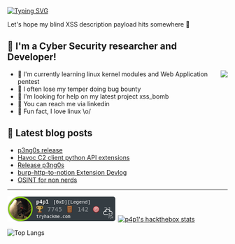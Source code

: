 [![Typing SVG](https://readme-typing-svg.herokuapp.com?font=Hack&color=%239315B7&lines=What's+up!+I'm+Leo+-+aka+p4p1)](https://git.io/typing-svg)


Let's hope my blind XSS description payload hits somewhere :penguin:

## :name_badge: I'm a Cyber Security researcher and Developer!
<img align="right" src="https://c.tenor.com/OKO48giZVgwAAAAC/school-superbad.gif" />

- :peach: I'm currently learning linux kernel modules and Web Application pentest
- :tangerine: I often lose my temper doing bug bounty
- :tomato: I'm looking for help on my latest project xss_bomb
- :watermelon: You can reach me via linkedin
- :meat_on_bone: Fun fact, I love linux \o/

## :notebook: Latest blog posts
<!-- BLOG-POST-LIST:START -->
- [p3ng0s release](https://leosmith.wtf/blog/p3ng0s-release.html)
- [Havoc C2 client python API extensions](https://leosmith.wtf/blog/havoc-c2-pythonapi.html)
- [Release p3ng0s](https://leosmith.wtf/rice/)
- [burp-http-to-notion Extension Devlog](https://leosmith.wtf/blog/burp-suite-to-notion.html)
- [OSINT for non nerds](https://leosmith.wtf/blog/osint-for-non-technicals.html)
<!-- BLOG-POST-LIST:END -->

---

[![p4p1's tryhackme stats](https://raw.githubusercontent.com/p4p1/p4p1/master/assets/thm_propic.png)][tryhackme]
[![p4p1's hackthebox stats](http://www.hackthebox.eu/badge/image/311399)][hackthebox]


![Top Langs](https://github-readme-stats.vercel.app/api/top-langs/?username=p4p1)

<!--
**p4p1/p4p1** is a ✨ _special_ ✨ repository because its `README.md` (this file) appears on your GitHub profile.

Here are some ideas to get you started:

- 🔭 I’m currently working on ...
- 🌱 I’m currently learning ...
- 👯 I’m looking to collaborate on ...
- 🤔 I’m looking for help with ...
- 💬 Ask me about ...
- 📫 How to reach me: ...
- 😄 Pronouns: ...
- ⚡ Fun fact: ...

## Description
At the age of 13, I created my first ever computer virus on a Windows XP and
since then have been obsessed with to Security Research and Software Development.
I am currently working on getting my OSCP and Pentest+ to be an expert in the
field on Information Security and pen-testing. On this github I have a lot of
repositories ranging from my personnal work to my portfolio projects and
School Projects.
-->

[website]: https://leosmith.xyz
[linkedin]: https://www.linkedin.com/in/leo-smith/
[tryhackme]: https://tryhackme.com/p/p4p1
[twitter]: https://twitter.com/p4p1_ls
[hackthebox]: https://www.hackthebox.eu/home/users/profile/311399
